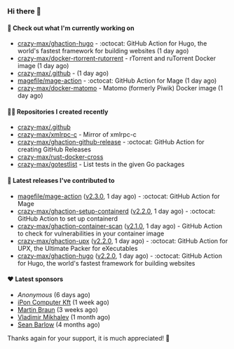 ### Hi there 👋

#### 👷 Check out what I'm currently working on

- [crazy-max/ghaction-hugo](https://github.com/crazy-max/ghaction-hugo) - :octocat: GitHub Action for Hugo, the world&#39;s fastest framework for building websites (1 day ago)
- [crazy-max/docker-rtorrent-rutorrent](https://github.com/crazy-max/docker-rtorrent-rutorrent) - rTorrent and ruTorrent Docker image (1 day ago)
- [crazy-max/.github](https://github.com/crazy-max/.github) -  (1 day ago)
- [magefile/mage-action](https://github.com/magefile/mage-action) - :octocat: GitHub Action for Mage (1 day ago)
- [crazy-max/docker-matomo](https://github.com/crazy-max/docker-matomo) - Matomo (formerly Piwik) Docker image (1 day ago)

#### 👨‍💻 Repositories I created recently

- [crazy-max/.github](https://github.com/crazy-max/.github)
- [crazy-max/xmlrpc-c](https://github.com/crazy-max/xmlrpc-c) - Mirror of xmlrpc-c
- [crazy-max/ghaction-github-release](https://github.com/crazy-max/ghaction-github-release) - :octocat: GitHub Action for creating GitHub Releases
- [crazy-max/rust-docker-cross](https://github.com/crazy-max/rust-docker-cross)
- [crazy-max/gotestlist](https://github.com/crazy-max/gotestlist) - List tests in the given Go packages

#### 🚀 Latest releases I've contributed to

- [magefile/mage-action](https://github.com/magefile/mage-action) ([v2.3.0](https://github.com/magefile/mage-action/releases/tag/v2.3.0), 1 day ago) - :octocat: GitHub Action for Mage
- [crazy-max/ghaction-setup-containerd](https://github.com/crazy-max/ghaction-setup-containerd) ([v2.2.0](https://github.com/crazy-max/ghaction-setup-containerd/releases/tag/v2.2.0), 1 day ago) - :octocat: GitHub Action to set up containerd
- [crazy-max/ghaction-container-scan](https://github.com/crazy-max/ghaction-container-scan) ([v2.1.0](https://github.com/crazy-max/ghaction-container-scan/releases/tag/v2.1.0), 1 day ago) - GitHub Action to check for vulnerabilities in your container image
- [crazy-max/ghaction-upx](https://github.com/crazy-max/ghaction-upx) ([v2.2.0](https://github.com/crazy-max/ghaction-upx/releases/tag/v2.2.0), 1 day ago) - :octocat: GitHub Action for UPX, the Ultimate Packer for eXecutables
- [crazy-max/ghaction-hugo](https://github.com/crazy-max/ghaction-hugo) ([v2.2.0](https://github.com/crazy-max/ghaction-hugo/releases/tag/v2.2.0), 1 day ago) - :octocat: GitHub Action for Hugo, the world&#39;s fastest framework for building websites

#### ❤️ Latest sponsors
- _Anonymous_ (6 days ago)
- [iPon Computer Kft](https://github.com/iponcomputer) (1 week ago)
- [Martin Braun](https://github.com/s4ke) (3 weeks ago)
- [Vladimir Mikhalev](https://github.com/heyValdemar) (1 month ago)
- [Sean Barlow](https://github.com/woolrab6) (4 months ago)

Thanks again for your support, it is much appreciated! 🙏
